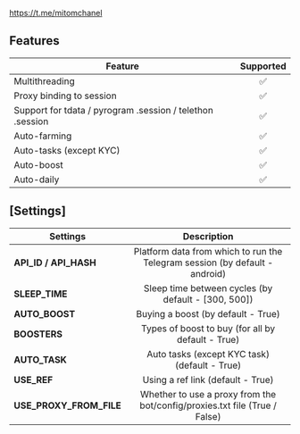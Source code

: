 https://t.me/mitomchanel

## Features  
| Feature                                                   | Supported |
|-----------------------------------------------------------|:---------:|
| Multithreading                                            |     ✅     |
| Proxy binding to session                                  |     ✅     |
| Support for tdata / pyrogram .session / telethon .session |     ✅     |
| Auto-farming                                              |     ✅     |
| Auto-tasks (except KYC)                                   |     ✅     |
| Auto-boost                                                |     ✅     |
| Auto-daily                                                |     ✅     |


## [Settings]
| Settings                |                                 Description                                 |
|-------------------------|:---------------------------------------------------------------------------:|
| **API_ID / API_HASH**   | Platform data from which to run the Telegram session (by default - android) |
| **SLEEP_TIME**          |             Sleep time between cycles (by default - [300, 500])             |
| **AUTO_BOOST**          |                     Buying a boost (by default - True)                      |
| **BOOSTERS**            |              Types of boost to buy (for all by default - True)              |
| **AUTO_TASK**           |                Auto tasks (except KYC task) (default - True)                |
| **USE_REF**             |                      Using a ref link (default - True)                      |
| **USE_PROXY_FROM_FILE** | Whether to use a proxy from the bot/config/proxies.txt file (True / False)  |
